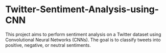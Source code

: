 # Twitter-Sentiment-Analysis-using-CNN
This project aims to perform sentiment analysis on a Twitter dataset using Convolutional Neural Networks (CNNs). The goal is to classify tweets into positive, negative, or neutral sentiments.

